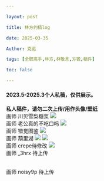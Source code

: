 ```yaml
---

layout: post

title: 林方约稿log 

date: 2025-03-35

Author: 克诺

tags: [全职高手,林方,林敬言,方锐,稿件]

toc: false

---
```


#### 2023.5-2025.3个人私稿，仅供展示。

**私人稿件，请勿二次上传/用作头像/壁纸**
<br>
画师 川贝雪梨糖浆
![](https://s3.bmp.ovh/imgs/2025/03/27/2a7b32e3f8502b56.png)
<br>
画师 老公真的不吃口吗
![](https://s3.bmp.ovh/imgs/2025/03/27/dfd9c5baf2da55b9.png)
<br>
画师 错觉图鉴
![](https://s3.bmp.ovh/imgs/2025/03/27/7b101402f897cea5.jpg)
<br>
画师 葫里湖
![](https://s3.bmp.ovh/imgs/2025/03/27/de17c269b3beb111.png)
![](https://s3.bmp.ovh/imgs/2025/03/27/0fa76d70561d75ce.png)
<br>
画师 crepe待修改
![](https://s3.bmp.ovh/imgs/2025/03/27/014d08b7ba8d1e3a.jpg)
<br>
画师 _3hrx 待上传

<br>
画师 noisy9p 待上传


